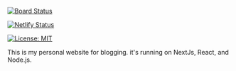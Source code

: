 [![Board Status](https://hoxtygen.visualstudio.com/c3f2f393-be5b-40c4-8a45-1ff998ea9c36/6089b19d-b6e3-4f10-b40e-14311a9839d7/_apis/work/boardbadge/b3867f5e-fcd5-4a14-bb9e-5310c74ddd70)](https://hoxtygen.visualstudio.com/c3f2f393-be5b-40c4-8a45-1ff998ea9c36/_boards/board/t/6089b19d-b6e3-4f10-b40e-14311a9839d7/Microsoft.RequirementCategory/)

[![Netlify Status](https://api.netlify.com/api/v1/badges/d9af93e8-63c2-44b4-8c3e-e11c159d9724/deploy-status)](https://app.netlify.com/sites/hoxtygen-talksofcode/deploys?branch=develop)

[![License: MIT](https://img.shields.io/badge/License-MIT-yellow.svg)](https://opensource.org/licenses/MIT)

This is my personal website for blogging. it's running on NextJs, React, and Node.js.
